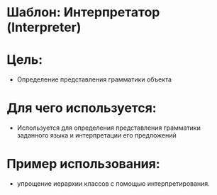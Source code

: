 Шаблон: Интерпретатор (Interpreter)
=
Цель:
=
- Определение представления грамматики объекта

Для чего используется:
=
- Используется для определения представления грамматики заданного языка и интерпретации его предложений

Пример использования:
=
- упрощение иерархии классов с помощью интерпретирования.
